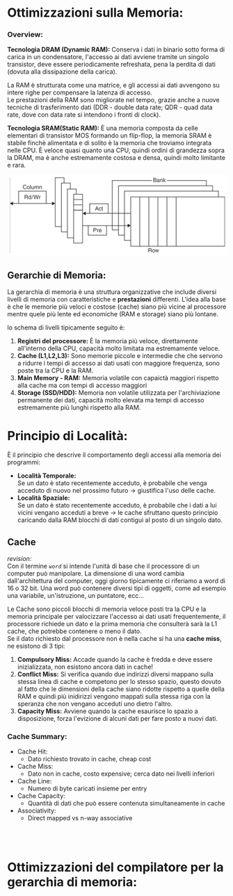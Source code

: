 # Ottimizzazioni sulla Memoria:

### Overview:

**Tecnologia DRAM (Dynamic RAM):**
Conserva i dati in binario sotto forma di carica in un condensatore, l'accesso ai dati avviene tramite un singolo transistor, deve essere periodicamente refreshata, pena la perdita di dati (dovuta alla dissipazione della carica).

La RAM è strutturata come una matrice, e gli accessi ai dati avvengono su intere righe per compensare la latenza di accesso.  
Le prestazioni della RAM sono migliorate nel tempo, grazie anche a nuove tecniche di trasferimento dati (DDR - double data rate; QDR - quad data rate, dove con data rate si intendono i fronti di clock).

**Tecnologia SRAM(Static RAM):**
È una memoria composta da celle elementari di transistor MOS formando un flip-flop, la memoria SRAM è stabile finchè alimentata e di solito è la memoria che troviamo integrata nelle CPU.
È veloce quasi quanto una CPU, quindi ordini di grandezza sopra la DRAM, ma è anche estremamente costosa e densa, quindi molto limitante e rara.

![dram](../../images/DRAM.png)


## Gerarchie di Memoria:

La gerarchia di memoria è una struttura organizzative che include diversi livelli di memoria con caratteristiche e **prestazioni** differenti. L'idea alla base è che le memorie più veloci e costose (cache) siano più vicine al processore mentre quele più lente ed economiche (RAM e storage) siano più lontane.  

lo schema di livelli tipicamente seguito è: 
1. **Registri del processore:** È la memoria più veloce, direttamente all'interno della CPU, capacità molto limitata ma estremamente veloce.  
2. **Cache (L1,L2,L3):** Sono memorie piccole e intermedie che che servono a ridurre i tempi di accesso ai dati usati con maggiore frequenza, sono poste tra la CPU e la RAM.
3. **Main Memory - RAM:** Memoria volatile con capaictà maggiori rispetto alla cache ma con tempi di accesso maggiori
4. **Storage (SSD/HDD):** Memoria non volatile utilizzata per l'archiviazione permanente dei dati, capacità molto elevata ma tempi di accesso estremamente più lunghi rispetto alla RAM.  

 

# Principio di Località:
  
È il principio che descrive il comportamento degli accessi alla memoria dei programmi:
- **Località Temporale:**   
    Se un dato è stato recentemente acceduto, è probabile che venga acceduto di nuovo nel prossimo futuro $\rightarrow$ giustifica l'uso delle cache.  
- **Località Spaziale:**   
    Se un dato è stato recentemente acceduto, è probabile che i dati a lui vicini vengano acceduti a breve $\rightarrow$ le cache sfruttano questo principio caricando dalla RAM blocchi di dati contigui al posto di un singolo dato.  



## Cache


_revision:_   
Con il termine _`word`_ si intende l'unità di base che il processore di un computer può manipolare. La dimensione di una word cambia dall'architettura del computer, oggi giorno tipicamente ci riferiamo a word di 16 o 32 bit. Una word può contenere diversi tipi di oggetti, come ad esempio una variabile, un'istruzione, un puntatore, ecc...   


Le Cache sono piccoli blocchi di memoria veloce posti tra la CPU e la memoria principale per valocizzare l'accesso ai dati usati frequentemente, il processore richiede un dato e la prima memoria che consulterà sarà la L1 cache, che potrebbe contenere o meno il dato.   
Se il dato richiesto dal processore non è nella cache si ha una **cache miss**, ne esistono di 3 tipi:
1. **Compulsory Miss:** Accade quando la cache è fredda e deve essere inizializzata, non esistono ancora dati in cache!  
2. **Conflict Miss:** Si verifica quando due indirizzi diversi mappano sulla stessa linea di cache e competono per lo stesso spazio, questo dovuto al fatto che le dimensioni della cache siano ridotte rispetto a quelle della RAM e quindi più inidirizzi vengono mappati sulla stessa riga con la speranza che non vengano acceduti uno dietro l'altro.  
3. **Capacity Miss:** Avviene quando la cache esaurisce lo spazio a disposizione, forza l'evizione di alcuni dati per fare posto a nuovi dati.  


### Cache Summary:
- Cache Hit:    
    - Dato richiesto trovato in cache, cheap cost
- Cache Miss:  
    - Dato non in cache, costo expensive; cerca dato nei livelli inferiori  
- Cache Line:  
    - Numero di byte caricati insieme per entry  
- Cache Capacity:   
    - Quantità di dati che può essere contenuta simultaneamente in cache  
- Associativity:    
    - Direct mapped vs n-way associative  

<br><br>

# Ottimizzazioni del compilatore per la gerarchia di memoria: